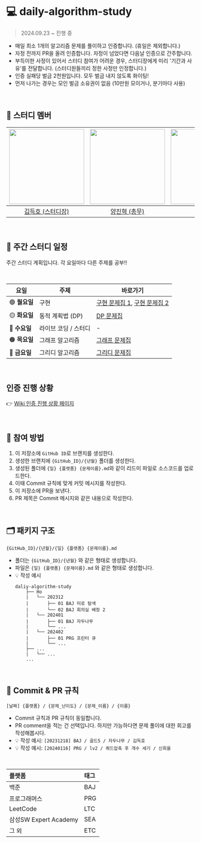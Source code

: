 # 💻 daily-algorithm-study
> 2024.09.23 ~ 진행 중
- 매일 최소 1개의 알고리즘 문제를 풀이하고 인증합니다. (휴일은 제외합니다.)
- 자정 전까지 PR을 올려 인증합니다. 자정이 넘었다면 다음날 인증으로 간주합니다.
- 부득이한 사정이 있어서 스터디 참여가 어려운 경우, 스터디장에게 미리 '기간과 사유'를 전달합니다. (스터디원들끼리 정한 사정만 인정합니다.)
- 인증 실패당 벌금 2천원입니다. 모두 벌금 내지 않도록 화이팅!
- 먼저 나가는 경우는 모인 벌금 소유권이 없음 (10만원 모이거나, 분기마다 사용)

<br>

## 👥 스터디 멤버
| <img src="https://avatars.githubusercontent.com/u/100784510?v=4" width="200"> | <img src ="https://avatars.githubusercontent.com/u/101380919?v=4" width="200"> | <img src ="https://avatars.githubusercontent.com/u/83682424?v=4" width="200"> | <img src ="https://avatars.githubusercontent.com/u/76093968?v=4" width="200"> | <img src ="https://avatars.githubusercontent.com/u/97165077?v=4" width="200"> |
| :---------------------------------------------------------------------------------------: | :----------------------------------------------------------------------------------------: | :-----------------------------------------------------------------------------------------: | :-----------------------------------------------------------------------------------------: | :-----------------------------------------------------------------------------------------: |
|                         [김득호 (스터디장)](https://github.com/subsub97)                         |                          [양진혁 (총무)](https://github.com/YangJinHyeok)                          |                          [신희을](https://github.com/ShinHeeEul)                          |                             [김민중](https://github.com/kmj-99)                             |                             [이재인](https://github.com/JaeIn1)                             |
<br>

## 📅 주간 스터디 일정

주간 스터디 계획입니다. 각 요일마다 다른 주제를 공부!!

<br>

| **요일**  | **주제**          | **바로가기**  |
|----------|------------------|-------------|
| 🟢 **월요일**  | 구현            |  [구현 문제집 1](https://www.acmicpc.net/workbook/view/1152), [구현 문제집 2](https://www.acmicpc.net/workbook/view/2771) |
| 🟡 **화요일**  | 동적 계획법 (DP)  | [DP 문제집](https://www.acmicpc.net/workbook/view/2163) |
| 🔵 **수요일**  | 라이브 코딩 / 스터디 | - |
| 🟠 **목요일**  | 그래프 알고리즘    | [그래프 문제집](https://www.acmicpc.net/workbook/view/1152) |
| 🔴 **금요일**  | 그리디 알고리즘    | [그리디 문제집](https://www.acmicpc.net/workbook/view/3978) |

<br>

## 인증 진행 상황
👉 [Wiki 인증 진행 상황 페이지](https://github.com/babplus-algorithm-study/daily-algorithm/wiki/%EC%9D%B8%EC%A6%9D-%EC%A7%84%ED%96%89-%EC%83%81%ED%99%A9)

<br>

## 💚 참여 방법
1. 이 저장소에 ```GitHub ID```로 브랜치를 생성한다.
2. 생성한 브랜치에 ```{GitHub_ID}/{년월}``` 폴더를 생성한다.
3. 생성된 폴더에 ```{일} {플랫폼} {문제이름}.md```와 같이 리드미 파일로 소스코드를 업로드한다.
4. 이때 Commit 규칙에 맞게 커밋 메시지를 작성한다.
5. 이 저장소에 PR을 보낸다.
6. PR 제목은 Commit 메시지와 같은 내용으로 작성한다.

<br>

## 🗂️ 패키지 구조
```
{GitHub_ID}/{년월}/{일} {플랫폼} {문제이름}.md
```
- 폴더는 ```{GitHub_ID}/{년월}``` 와 같은 형태로 생성합니다.
- 파일은 ```{일} {플랫폼} {문제이름}.md``` 와 같은 형태로 생성합니다.
- 💡 작성 예시
  ```
  daliy-algorithm-study
      ├── Ho
      |   └── 202312
      |       ├── 01 BAJ 미로 탐색
      |       └── 02 BAJ 회의실 배정 2
      |   └── 202401
      |       ├── 01 BAJ 자두나무
      |       └── ...
      |   └── 202402
      |       ├── 01 PRG 프린터 큐
      |       └── ...
      ├── ...
      |   └── ...
      ...
  ```

<br>

## 📍 Commit & PR 규칙
```
[날짜] {플랫폼} / {문제_난이도} / {문제_이름} / {이름}
```
  - Commit 규칙과 PR 규칙이 동일합니다.
  - PR comment을 적는 건 선택입니다. 하지만 가능하다면 문제 풀이에 대한 회고를 작성해봅시다.
  - 💡 작성 예시: ```[20231218] BAJ / 골드5 / 자두나무 / 김득호```
  - 💡 작성 예시: ```[20240116] PRG / lv2 / 쿼드압축 후 개수 세기 / 신희을```

<br>

| 플랫폼    | 태그  |
|:-------|:----|
| 백준     | BAJ |
| 프로그래머스 | PRG |
| LeetCode  | LTC |
| 삼성SW Expert Academy | SEA |
| 그 외  | ETC |

<br>
